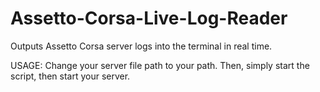 # Assetto-Corsa-Live-Log-Reader
Outputs Assetto Corsa server logs into the terminal in real time.

USAGE:
Change your server file path to your path.
Then, simply start the script, then start your server.

